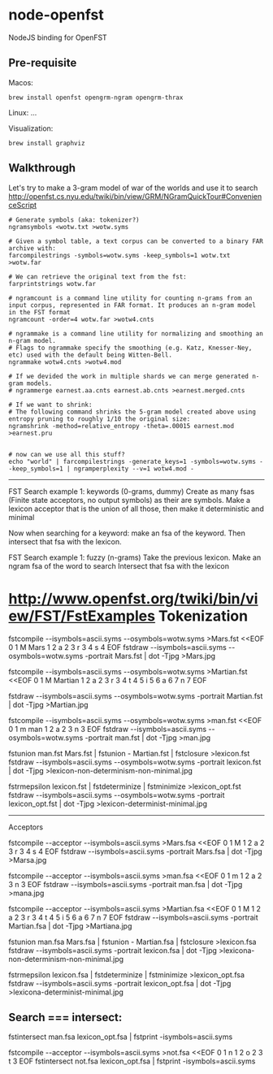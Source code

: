 # node-openfst
NodeJS binding for OpenFST

## Pre-requisite

Macos:
```
brew install openfst opengrm-ngram opengrm-thrax
```

Linux:
...

Visualization:
```
brew install graphviz
```

## Walkthrough
Let's try to make a 3-gram model of war of the worlds and use it to search
http://openfst.cs.nyu.edu/twiki/bin/view/GRM/NGramQuickTour#ConvenienceScript
```
# Generate symbols (aka: tokenizer?)
ngramsymbols <wotw.txt >wotw.syms

# Given a symbol table, a text corpus can be converted to a binary FAR archive with:
farcompilestrings -symbols=wotw.syms -keep_symbols=1 wotw.txt >wotw.far

# We can retrieve the original text from the fst:
farprintstrings wotw.far

# ngramcount is a command line utility for counting n-grams from an input corpus, represented in FAR format. It produces an n-gram model in the FST format
ngramcount -order=4 wotw.far >wotw4.cnts

# ngrammake is a command line utility for normalizing and smoothing an n-gram model.
# Flags to ngrammake specify the smoothing (e.g. Katz, Knesser-Ney, etc) used with the default being Witten-Bell.
ngrammake wotw4.cnts >wotw4.mod

# If we devided the work in multiple shards we can merge generated n-gram models.
# ngrammerge earnest.aa.cnts earnest.ab.cnts >earnest.merged.cnts

# If we want to shrink:
# The following command shrinks the 5-gram model created above using entropy pruning to roughly 1/10 the original size:
ngramshrink -method=relative_entropy -theta=.00015 earnest.mod >earnest.pru


# now can we use all this stuff?
echo "world" | farcompilestrings -generate_keys=1 -symbols=wotw.syms --keep_symbols=1 | ngramperplexity --v=1 wotw4.mod -

```

------------------------------------------------------------

FST Search example 1: keywords (0-grams, dummy)
Create as many fsas (Finite state acceptors, no output symbols) as their are symbols.
Make a lexicon acceptor that is the union of all those, then make it deterministic and minimal

Now when searching for a keyword: make an fsa of the keyword.
Then intersect that fsa with the lexicon.

FST Search example 1: fuzzy (n-grams)
Take the previous lexicon.
Make an ngram fsa of the word to search
Intersect that fsa with the lexicon


http://www.openfst.org/twiki/bin/view/FST/FstExamples Tokenization
===================================================================
fstcompile --isymbols=ascii.syms --osymbols=wotw.syms >Mars.fst <<EOF
0 1 M Mars
1 2 a <epsilon>
2 3 r <epsilon>
3 4 s <epsilon>
4
EOF
fstdraw --isymbols=ascii.syms --osymbols=wotw.syms -portrait Mars.fst | dot -Tjpg >Mars.jpg

fstcompile --isymbols=ascii.syms --osymbols=wotw.syms >Martian.fst <<EOF
0 1 M Martian
1 2 a <epsilon>
2 3 r <epsilon>
3 4 t <epsilon>
4 5 i <epsilon>
5 6 a <epsilon>
6 7 n <epsilon>
7
EOF

fstdraw --isymbols=ascii.syms --osymbols=wotw.syms -portrait Martian.fst | dot -Tjpg >Martian.jpg

fstcompile --isymbols=ascii.syms --osymbols=wotw.syms >man.fst <<EOF
0 1 m man
1 2 a <epsilon>
2 3 n <epsilon>
3
EOF
fstdraw --isymbols=ascii.syms --osymbols=wotw.syms -portrait man.fst | dot -Tjpg >man.jpg


fstunion man.fst Mars.fst | fstunion - Martian.fst | fstclosure >lexicon.fst
fstdraw --isymbols=ascii.syms --osymbols=wotw.syms -portrait lexicon.fst | dot -Tjpg >lexicon-non-determinism-non-minimal.jpg

fstrmepsilon lexicon.fst | fstdeterminize | fstminimize >lexicon_opt.fst
fstdraw --isymbols=ascii.syms --osymbols=wotw.syms -portrait lexicon_opt.fst | dot -Tjpg >lexicon-determinist-minimal.jpg


-----------------------------
Acceptors

fstcompile --acceptor --isymbols=ascii.syms >Mars.fsa <<EOF
0 1 M
1 2 a
2 3 r
3 4 s
4
EOF
fstdraw --isymbols=ascii.syms -portrait Mars.fsa | dot -Tjpg >Marsa.jpg

fstcompile --acceptor --isymbols=ascii.syms >man.fsa <<EOF
0 1 m
1 2 a
2 3 n
3
EOF
fstdraw --isymbols=ascii.syms -portrait man.fsa | dot -Tjpg >mana.jpg

fstcompile --acceptor --isymbols=ascii.syms >Martian.fsa <<EOF
0 1 M
1 2 a
2 3 r
3 4 t
4 5 i
5 6 a
6 7 n
7
EOF
fstdraw --isymbols=ascii.syms -portrait Martian.fsa | dot -Tjpg >Martiana.jpg

fstunion man.fsa Mars.fsa | fstunion - Martian.fsa | fstclosure >lexicon.fsa
fstdraw --isymbols=ascii.syms -portrait lexicon.fsa | dot -Tjpg >lexicona-non-determinism-non-minimal.jpg

fstrmepsilon lexicon.fsa | fstdeterminize | fstminimize >lexicon_opt.fsa
fstdraw --isymbols=ascii.syms -portrait lexicon_opt.fsa | dot -Tjpg >lexicona-determinist-minimal.jpg

Search === intersect:
---------------------
fstintersect man.fsa lexicon_opt.fsa | fstprint -isymbols=ascii.syms

fstcompile --acceptor --isymbols=ascii.syms >not.fsa <<EOF
0 1 n
1 2 o
2 3 t
3
EOF
fstintersect not.fsa lexicon_opt.fsa | fstprint -isymbols=ascii.syms
